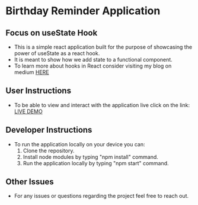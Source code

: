 # Birthday Reminder Application

## Focus on useState Hook
- This is a simple react application built for the purpose of showcasing the power of useState as a react hook.
- It is meant to show how we add state to a functional component.
- To learn more about hooks in React consider visiting my blog on medium <a href="https://medium.com/@mark.onyango_95482/hooks-in-react-75c3045e92e1">HERE</a>
  
## User Instructions
- To be able to view and interact with the application live click on the link: <a href="https://birthday-rem-react.netlify.app/"> LIVE DEMO </a>

## Developer Instructions
- To run the application locally on your device you can:
  1) Clone the repository.
  2) Install node modules by typing "npm install" command.
  3) Run the application locally by typing "npm start" command.

## Other Issues
- For any issues or questions regarding the project feel free to reach out.
    
